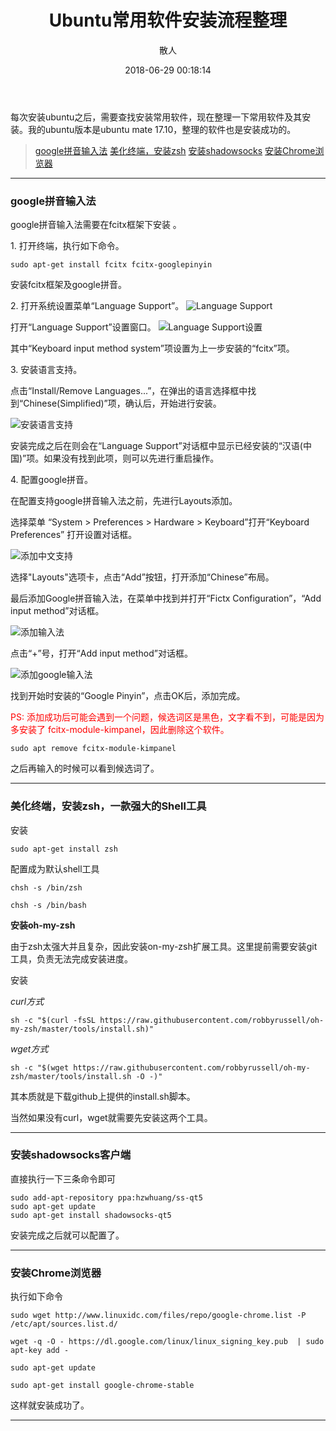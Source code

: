 ﻿---
title: Ubuntu常用软件安装流程整理

tags:
  - ubuntu
  - linux

categories:
  - linux

author: 散人

date: 2018-06-29 00:18:14

---

每次安装ubuntu之后，需要查找安装常用软件，现在整理一下常用软件及其安装。我的ubuntu版本是ubuntu mate 17.10，整理的软件也是安装成功的。

> [google拼音输入法](#1)
> [美化终端，安装zsh](#2)
> [安装shadowsocks](#3)
> [安装Chrome浏览器](#4)

<!-- more -->

----------

### <span id='1'>google拼音输入法</span>

google拼音输入法需要在fcitx框架下安装 。

1\. 打开终端，执行如下命令。
```Shell
sudo apt-get install fcitx fcitx-googlepinyin  
```

安装fcitx框架及google拼音。

2\. 打开系统设置菜单“Language Support”。
![Language Support](/images/linux-ubuntu-common-softwares/ubuntu_add_input_language_menu.PNG)  

打开“Language Support”设置窗口。
![Language Support设置](/images/linux-ubuntu-common-softwares/ubuntu_install_simple_chinese.PNG)  

其中“Keyboard input method system”项设置为上一步安装的“fcitx”项。

3\. 安装语言支持。

点击“Install/Remove Languages...”，在弹出的语言选择框中找到“Chinese(Simplified)”项，确认后，开始进行安装。

![安装语言支持](/images/linux-ubuntu-common-softwares/ubuntu_support_languages.PNG)

安装完成之后在则会在“Language Support”对话框中显示已经安装的“汉语(中国)”项。如果没有找到此项，则可以先进行重启操作。

4\. 配置google拼音。

在配置支持google拼音输入法之前，先进行Layouts添加。

选择菜单 “System > Preferences > Hardware > Keyboard”打开“Keyboard Preferences” 打开设置对话框。

![添加中文支持](/images/linux-ubuntu-common-softwares/ubuntu_add_chinese_input_method_layout.PNG)  

选择"Layouts"选项卡，点击“Add”按钮，打开添加“Chinese”布局。

最后添加Google拼音输入法，在菜单中找到并打开“Fictx Configuration”，“Add input method”对话框。

![添加输入法](/images/linux-ubuntu-common-softwares/ubuntu_input_method_configuration.PNG)

点击“+”号，打开“Add input method”对话框。

![添加google输入法](/images/linux-ubuntu-common-softwares/ubuntu_add_google_pinyin.PNG)  

找到开始时安装的“Google Pinyin”，点击OK后，添加完成。

<font color='red'>PS: 添加成功后可能会遇到一个问题，候选词区是黑色，文字看不到，可能是因为多安装了 fcitx-module-kimpanel，因此删除这个软件。</font>

```Shell
sudo apt remove fcitx-module-kimpanel
```

之后再输入的时候可以看到候选词了。

----------

### <span id='2'>美化终端，安装zsh，一款强大的Shell工具</span>

安装

```Shell
sudo apt-get install zsh
```

配置成为默认shell工具

```Shell
chsh -s /bin/zsh
```

```Shell
chsh -s /bin/bash
```

**安装oh-my-zsh**

由于zsh太强大并且复杂，因此安装on-my-zsh扩展工具。这里提前需要安装git工具，负责无法完成安装进度。

安装

*curl方式*

```Shell
sh -c "$(curl -fsSL https://raw.githubusercontent.com/robbyrussell/oh-my-zsh/master/tools/install.sh)"  
```

*wget方式*

```Shell
sh -c "$(wget https://raw.githubusercontent.com/robbyrussell/oh-my-zsh/master/tools/install.sh -O -)"  
```

其本质就是下载github上提供的install.sh脚本。

当然如果没有curl，wget就需要先安装这两个工具。  

----------

### <span id='3'>安装shadowsocks客户端</span>

直接执行一下三条命令即可  

```Shell
sudo add-apt-repository ppa:hzwhuang/ss-qt5  
sudo apt-get update  
sudo apt-get install shadowsocks-qt5
```

安装完成之后就可以配置了。

----------

### <span id='4'>安装Chrome浏览器</span>

执行如下命令  

```Shell
sudo wget http://www.linuxidc.com/files/repo/google-chrome.list -P /etc/apt/sources.list.d/
```

```Shell
wget -q -O - https://dl.google.com/linux/linux_signing_key.pub  | sudo apt-key add -
```

```Shell
sudo apt-get update
```

```Shell
sudo apt-get install google-chrome-stable
```

这样就安装成功了。

----------
